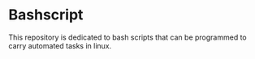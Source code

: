 # Bashscript
This repository is dedicated to bash scripts that can be programmed to carry automated tasks in linux.
